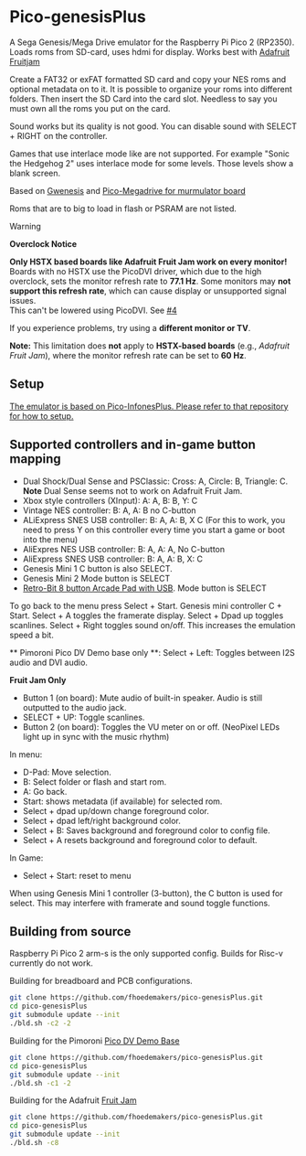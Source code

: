 # Pico-genesisPlus

A Sega Genesis/Mega Drive emulator for the Raspberry Pi Pico 2 (RP2350). Loads roms from SD-card, uses hdmi for display. Works best with [Adafruit Fruitjam](https://www.adafruit.com/product/6200)

Create a FAT32 or exFAT formatted SD card and copy your NES roms and optional metadata on to it. It is possible to organize your roms into different folders. Then insert the SD Card into the card slot. Needless to say you must own all the roms you put on the card.

Sound works but its quality is not good. You can disable sound with SELECT + RIGHT on the controller.

Games that use interlace mode like are not supported. For example "Sonic the Hedgehog 2" uses interlace mode for some levels. Those levels show a blank screen.

Based on [Gwenesis](https://github.com/bzhxx/gwenesis) and [Pico-Megadrive for murmulator board](https://github.com/xrip/pico-megadrive)

Roms that are to big to load in flash or PSRAM are not listed.

> [!WARNING]  
> **Overclock Notice**  
>  
> **Only HSTX based boards like Adafruit Fruit Jam work on every monitor!**
> Boards with no HSTX use the PicoDVI driver, which due to the high overclock, sets the monitor refresh rate to **77.1 Hz**.
> Some monitors may **not support this refresh rate**, which can cause display or unsupported signal issues.  
> This can't be lowered using PicoDVI. See [#4](https://github.com/fhoedemakers/pico-genesisPlus/issues/4)
>  
> If you experience problems, try using a **different monitor or TV**.  
>  
> **Note:** This limitation does **not** apply to **HSTX-based boards** (e.g., *Adafruit Fruit Jam*), where the monitor refresh rate can be set to **60 Hz**.

## Setup

[The emulator is based on Pico-InfonesPlus. Please refer to that repository for how to setup.](https://github.com/fhoedemakers/pico-infonesPlus)


## Supported controllers and in-game button mapping

- Dual Shock/Dual Sense and PSClassic: Cross: A, Circle: B, Triangle: C. **Note** Dual Sense seems not to work on Adafruit Fruit Jam.
- Xbox style controllers (XInput): A: A, B: B, Y: C
- Vintage NES controller: B: A, A: B no C-button
- ALiExpress SNES USB controller: B: A, A: B, X C (For this to work, you need to press Y on this controller every time you start a game or boot into the menu) 
- AliExpres NES USB controller: B: A, A: A, No C-button
- AliExpress SNES USB controller: B: A, A: B, X: C
- Genesis Mini 1 C button is also SELECT. 
- Genesis Mini 2 Mode button is SELECT
- [Retro-Bit 8 button Arcade Pad with USB](https://www.retro-bit.com/controllers/genesis/#usb). Mode button is SELECT

To go back to the menu press Select + Start. Genesis mini controller C + Start.
Select + A toggles the framerate display.
Select + Dpad up toggles scanlines.
Select + Right toggles sound on/off. This increases the emulation speed a bit.

** Pimoroni Pico DV Demo base only **:  Select + Left: Toggles between I2S audio and DVI audio. 

**Fruit Jam Only** 
  - Button 1 (on board): Mute audio of built-in speaker. Audio is still outputted to the audio jack.
  - SELECT + UP: Toggle scanlines. 
  - Button 2 (on board): Toggles the VU meter on or off. (NeoPixel LEDs light up in sync with the music rhythm)

In menu:
- D-Pad: Move selection.
- B: Select folder or flash and start rom.
- A: Go back.
- Start: shows metadata (if available) for selected rom.
- Select + dpad up/down change foreground color.
- Select + dpad left/right background color.
- Select + B: Saves background and foreground color to config file.
- Select + A resets background and foreground color to default.

In Game:

 - Select + Start: reset to menu

When using Genesis Mini 1 controller (3-button), the C button is used for select. This may interfere with framerate and sound toggle functions.


## Building from source

Raspberry Pi Pico 2 arm-s is the only supported config.  Builds for Risc-v currently do not work.

Building for breadboard and PCB configurations. 

````bash
git clone https://github.com/fhoedemakers/pico-genesisPlus.git
cd pico-genesisPlus
git submodule update --init
./bld.sh -c2 -2
````

Building for the Pimoroni [Pico DV Demo Base](https://shop.pimoroni.com/products/pimoroni-pico-dv-demo-base?variant=39494203998291)

````bash
git clone https://github.com/fhoedemakers/pico-genesisPlus.git
cd pico-genesisPlus
git submodule update --init
./bld.sh -c1 -2
````

Building for the Adafruit [Fruit Jam](https://www.adafruit.com/product/6200)

````bash
git clone https://github.com/fhoedemakers/pico-genesisPlus.git
cd pico-genesisPlus
git submodule update --init
./bld.sh -c8
````

